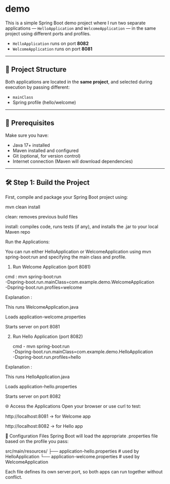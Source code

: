 # demo

This is a simple Spring Boot demo project where I run two separate applications — `HelloApplication` and `WelcomeApplication` — in the same project using different ports and profiles.

- `HelloApplication` runs on port **8082**
- `WelcomeApplication` runs on port **8081**

---

## 📁 Project Structure

Both applications are located in the **same project**, and selected during execution by passing different:
- `mainClass`
- Spring profile (hello/welcome)

---

## 🧱 Prerequisites

Make sure you have:

- Java 17+ installed
- Maven installed and configured
- Git (optional, for version control)
- Internet connection (Maven will download dependencies)

---

## 🛠️ Step 1: Build the Project

First, compile and package your Spring Boot project using:

mvn clean install

clean: removes previous build files

install: compiles code, runs tests (if any), and installs the .jar to your local Maven repo

Run the Applications:

You can run either HelloApplication or WelcomeApplication using mvn spring-boot:run and specifying the main class and profile.
 1. Run Welcome Application (port 8081)

  cmd : mvn spring-boot:run \
  -Dspring-boot.run.mainClass=com.example.demo.WelcomeApplication \
  -Dspring-boot.run.profiles=welcome

  Explanation : 
  
  This runs WelcomeApplication.java

  Loads application-welcome.properties

  Starts server on port 8081

 2. Run Hello Application (port 8082)

    cmd - mvn spring-boot:run \
  -Dspring-boot.run.mainClass=com.example.demo.HelloApplication \
  -Dspring-boot.run.profiles=hello

  Explanation :
  
  This runs HelloApplication.java

  Loads application-hello.properties

  Starts server on port 8082


🌐  Access the Applications
Open your browser or use curl to test:

http://localhost:8081 → for Welcome app

http://localhost:8082 → for Hello app

📄 Configuration Files
    Spring Boot will load the appropriate .properties file based on the profile you pass:

src/main/resources/
├── application-hello.properties     # used by HelloApplication
└── application-welcome.properties   # used by WelcomeApplication

Each file defines its own server.port, so both apps can run together without conflict.


